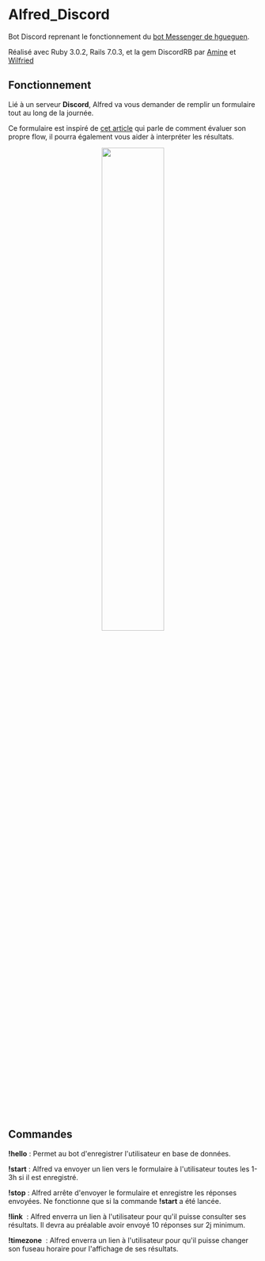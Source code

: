 # Alfred_Discord

Bot Discord reprenant le fonctionnement du [bot Messenger de hgueguen](https://github.com/hgueguen/alfred-messenger).

Réalisé avec Ruby 3.0.2, Rails 7.0.3, et la gem DiscordRB par [Amine](https://github.com/scosy) et [Wilfried](https://github.com/wilfriedmuffins)

## Fonctionnement

Lié à un serveur **Discord**, Alfred va vous demander de remplir un formulaire tout au long de la journée.

Ce formulaire est inspiré de [cet article](https://www.hacking-social.com/2018/12/03/f10-evaluer-son-propre-flow/) qui parle de comment évaluer son propre flow, il pourra également vous aider à interpréter les résultats.

<p align="center">
  <img src="https://www.hacking-social.com/wp-content/uploads/2017/09/r%C3%A9sum%C3%A9flow-1.jpg" width="50%" height="50%">
</p>

## Commandes

**!hello** : Permet au bot d'enregistrer l'utilisateur en base de données.

**!start** : Alfred va envoyer un lien vers le formulaire à l'utilisateur toutes les 1-3h si il est enregistré.

**!stop**  : Alfred arrête d'envoyer le formulaire et enregistre les réponses envoyées. Ne fonctionne que si la commande **!start** a été lancée.

**!link** &nbsp;: Alfred enverra un lien à l'utilisateur pour qu'il puisse consulter ses résultats. Il devra au préalable avoir envoyé 10 réponses sur 2j minimum.

**!timezone** &nbsp;: Alfred enverra un lien à l'utilisateur pour qu'il puisse changer son fuseau horaire pour l'affichage de ses résultats.
